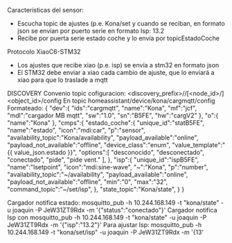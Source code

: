 Características del sensor:
- Escucha topic de ajustes (p.e. Kona/set y cuando se reciban, en formato json se envían por puerto serie en formato Isp: 13.2
- Recibe por puerta serie estado coche y lo envía por topicEstadoCoche 

Protocolo XiaoC6-STM32
- Los ajustes que recibe xiao (p.e. isp) se envía a stm32 en formato json
- El STM32 debe enviar a xiao cada cambio de ajuste, que lo enviará a xiao para que lo traslade a mqtt

DISCOVERY
Convenio topic cofiguracion: <discovery_prefix>/<component>/[<node_id>/]<object_id>/config
En topic homeassistant/device/kona/cargmqtt/config
Formateado:
{
   "dev":{
      "ids":"cargmqtt",
      "name":"Kona",
      "mf":"jcf",
      "mdl":"cargador MB mqtt",
      "sw":"1.0",
      "sn":"B5FE",
      "hw":"cargV2"
   },
   "o":{
      "name":"Kona"
   },
   "cmps":{
      "estado_coche":{
         "unique_id":"statB5FE",
         "name":"estado",
         "icon":"mdi:car",
         "p":"sensor",
         "availability_topic":"Kona/availability",
         "payload_available":"online",
         "payload_not_available":"offline",
         "device_class":"enum",
         "value_template":"{{ value_json.estado }}",
         "options":[
            "desconocido",
            "desconectado",
            "conectado",
            "pide",
            "pide vent."
         ],
      },
      "isp":{
         "unique_id":"ispB5FE",
         "name":"Isetpoint",
         "icon":"mdi:sine-wave",
         "~":"Kona",
         "p":"number",
         "availability_topic":"~/availability",
         "payload_available":"online",
         "payload_not_available":"offline",
         "min":"0",
         "max":"32",
         "command_topic":"~/set/isp",
      },
      "state_topic":"Kona/state",
   }
}

Cargador notifica estado: mosquitto_pub -h 10.244.168.149 -t "kona/state" -u joaquin -P JeW31ZT9Rdx -m '{"status":"conectado"}'
Cargador notifica Isp con mosquitto_pub -h 10.244.168.149 -t "kona/state" -u joaquin -P JeW31ZT9Rdx -m '{"isp":"13.2"}'
Para ajustar Isp: mosquitto_pub -h 10.244.168.149 -t "kona/set/isp" -u joaquin -P JeW31ZT9Rdx -m '{13'

